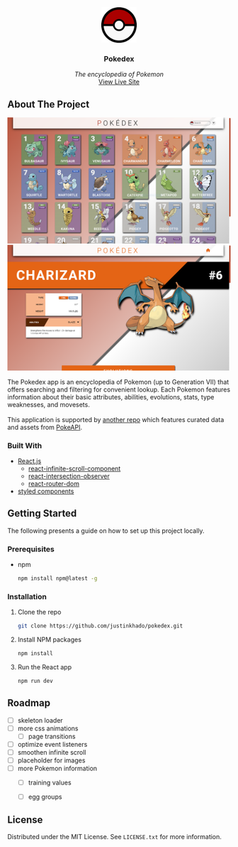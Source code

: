 <div align="center">
  <img src="https://raw.githubusercontent.com/justinkhado/pokedex-data/master/images/pokeball.svg" alt="Logo" width="80" height="80">
  <h3 align="center">Pokedex</h3>
  <p align="center">
    <i>The encyclopedia of Pokemon</i>
    <br />
    <a href="https://justinkhado.github.io/pokedex">View Live Site</a>
  </p>
</div>



<!-- ABOUT THE PROJECT -->
## About The Project

<img src="https://raw.githubusercontent.com/justinkhado/pokedex-data/master/screenshots/home.PNG" alt="homepage">
<img src="https://raw.githubusercontent.com/justinkhado/pokedex-data/master/screenshots/pokemon.PNG" alt="pokemon page">

The Pokedex app is an encyclopedia of Pokemon (up to Generation VII) that offers searching and filtering for convenient lookup. Each Pokemon features 
information about their basic attributes, abilities, evolutions, stats, type weaknesses, and movesets.
<br /><br />
This application is supported by [another repo](https://github.com/justinkhado/pokedex-data) which features curated data and assets from [PokeAPI](https://pokeapi.co/).



### Built With

* [React.js](https://reactjs.org/)
  * [react-infinite-scroll-component](https://github.com/ankeetmaini/react-infinite-scroll-component)
  * [react-intersection-observer](https://github.com/thebuilder/react-intersection-observer)
  * [react-router-dom](https://reactrouter.com/)
* [styled components](https://styled-components.com/)



<!-- GETTING STARTED -->
## Getting Started

The following presents a guide on how to set up this project locally.

### Prerequisites

* npm
  ```sh
  npm install npm@latest -g
  ```

### Installation

1. Clone the repo
   ```sh
   git clone https://github.com/justinkhado/pokedex.git
   ```
2. Install NPM packages
   ```sh
   npm install
   ```
3. Run the React app
   ```sh
   npm run dev
   ```



<!-- ROADMAP -->
## Roadmap

- [ ] skeleton loader
- [ ] more css animations
    - [ ]  page transitions
- [ ] optimize event listeners
- [ ] smoothen infinite scroll
- [ ] placeholder for images
- [ ] more Pokemon information
    - [ ] training values
    - [ ] egg groups



<!-- LICENSE -->
## License

Distributed under the MIT License. See `LICENSE.txt` for more information.

